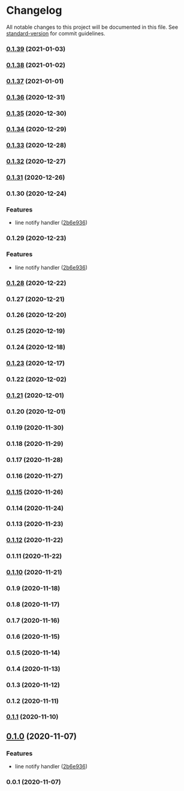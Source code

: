 # Changelog

All notable changes to this project will be documented in this file. See [standard-version](https://github.com/conventional-changelog/standard-version) for commit guidelines.

### [0.1.39](https://github.com/guan840912/cdk-events-notify/compare/v0.1.38...v0.1.39) (2021-01-03)

### [0.1.38](https://github.com/guan840912/cdk-events-notify/compare/v0.1.37...v0.1.38) (2021-01-02)

### [0.1.37](https://github.com/guan840912/cdk-events-notify/compare/v0.1.36...v0.1.37) (2021-01-01)

### [0.1.36](https://github.com/guan840912/cdk-events-notify/compare/v0.1.35...v0.1.36) (2020-12-31)

### [0.1.35](https://github.com/guan840912/cdk-events-notify/compare/v0.1.34...v0.1.35) (2020-12-30)

### [0.1.34](https://github.com/guan840912/cdk-events-notify/compare/v0.1.33...v0.1.34) (2020-12-29)

### [0.1.33](https://github.com/guan840912/cdk-events-notify/compare/v0.1.32...v0.1.33) (2020-12-28)

### [0.1.32](https://github.com/guan840912/cdk-events-notify/compare/v0.1.31...v0.1.32) (2020-12-27)

### [0.1.31](https://github.com/guan840912/cdk-events-notify/compare/v0.1.30...v0.1.31) (2020-12-26)

### 0.1.30 (2020-12-24)


### Features

* line notify handler ([2b6e936](https://github.com/guan840912/cdk-events-notify/commit/2b6e9366291723f2dd4da87092806ac475945e33))

### 0.1.29 (2020-12-23)


### Features

* line notify handler ([2b6e936](https://github.com/guan840912/cdk-events-notify/commit/2b6e9366291723f2dd4da87092806ac475945e33))

### [0.1.28](https://github.com/guan840912/cdk-events-notify/compare/v0.1.27...v0.1.28) (2020-12-22)

### 0.1.27 (2020-12-21)

### 0.1.26 (2020-12-20)

### 0.1.25 (2020-12-19)

### 0.1.24 (2020-12-18)

### [0.1.23](https://github.com/guan840912/cdk-events-notify/compare/v0.1.22...v0.1.23) (2020-12-17)

### 0.1.22 (2020-12-02)

### [0.1.21](https://github.com/guan840912/cdk-events-notify/compare/v0.1.20...v0.1.21) (2020-12-01)

### 0.1.20 (2020-12-01)

### 0.1.19 (2020-11-30)

### 0.1.18 (2020-11-29)

### 0.1.17 (2020-11-28)

### 0.1.16 (2020-11-27)

### [0.1.15](https://github.com/guan840912/cdk-events-notify/compare/v0.1.14...v0.1.15) (2020-11-26)

### 0.1.14 (2020-11-24)

### 0.1.13 (2020-11-23)

### [0.1.12](https://github.com/guan840912/cdk-events-notify/compare/v0.1.11...v0.1.12) (2020-11-22)

### 0.1.11 (2020-11-22)

### [0.1.10](https://github.com/guan840912/cdk-events-notify/compare/v0.1.9...v0.1.10) (2020-11-21)

### 0.1.9 (2020-11-18)

### 0.1.8 (2020-11-17)

### 0.1.7 (2020-11-16)

### 0.1.6 (2020-11-15)

### 0.1.5 (2020-11-14)

### 0.1.4 (2020-11-13)

### 0.1.3 (2020-11-12)

### 0.1.2 (2020-11-11)

### [0.1.1](https://github.com/guan840912/cdk-events-notify/compare/v0.1.0...v0.1.1) (2020-11-10)

## [0.1.0](https://github.com/guan840912/cdk-events-notify/compare/v0.0.1...v0.1.0) (2020-11-07)


### Features

* line notify handler ([2b6e936](https://github.com/guan840912/cdk-events-notify/commit/2b6e9366291723f2dd4da87092806ac475945e33))

### 0.0.1 (2020-11-07)
